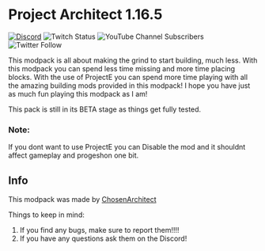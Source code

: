 # Project Architect 1.16.5 
[![Discord](https://img.shields.io/discord/262030232683413504?color=5865F2&label=Discord&logo=Discord&logoColor=5865F2&style=for-the-badge)](https://discord.gg/ChosenArchitect)     ![Twitch Status](https://img.shields.io/twitch/status/ChosenArchitect?color=A970FF&logo=Twitch&style=for-the-badge)     ![YouTube Channel Subscribers](https://img.shields.io/youtube/channel/subscribers/UClmdJ2bwqHjZONP9rIK7geA?color=FF0000&logo=Youtube&logoColor=FF0000&style=for-the-badge)     ![Twitter Follow](https://img.shields.io/twitter/follow/ChosenArchitect?color=1DA1F2&label=Twitter&logo=Twitter&style=for-the-badge)

 
This modpack is all about making the grind to start building, much less. With this modpack you can spend less time missing and more time placing blocks. With the use of ProjectE you can spend more time playing with all the amazing building mods provided in this modpack! I hope you have just as much fun playing this modpack as I am!

This pack is still in its BETA stage as things get fully tested.

### Note:
If you dont want to use ProjectE you can Disable the mod and it shouldnt affect gameplay and progeshon one bit.

## Info
This modpack was made by [ChosenArchitect](https://www.youtube.com/ChosenArchitect)  

Things to keep in mind:

1. If you find any bugs, make sure to report them!!!!
2. If you have any questions ask them on the Discord!

